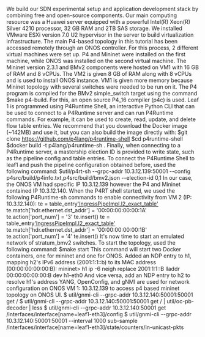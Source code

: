 We build our SDN experimental setup and application development stack by combining free and open-source components. Our main computing resource was a Huawei server equipped with a powerful Intel(R) Xeon(R) Silver 4210 processor, 32 GB RAM and 2TB SAS storage. We installed  VMware ESXi version 7.0 U2 hypervisor in the server to build virtualization infrastructure.
The main P4-based topology in this tutorial has been accessed remotely through an ONOS controller. For this process, 2 different virtual machines were set up. P4 and Mininet were installed on the first machine, while ONOS was installed on the second virtual machine.
The Mininet version 2.3.1 and BMv2 components were hosted on VM1 with 16 GB of RAM and 8 vCPUs. The VM2 is given 8 GB of RAM along with 8 vCPUs and is used to install ONOS instance. VM1 is given more memory because Mininet topology with several switches were needed to be run on it.
The P4 program is compiled for the BMv2 simple_switch target using the command $make p4-build. For this, an open source P4_16 compiler (p4c) is used.
Leaf 1 is programmed using P4Runtime Shell, an interactive Python CLI that can be used to connect to a P4Runtime server and can run P4Runtime commands. For example, it can be used to create, read, update, and delete flow table entries. We recommend that you download the Docker image (~142MB) and use it, but you can also build the image directly with:
$git clone https://github.com/p4lang/p4runtime-shell
$cd p4runtime-shell
$docker build -t p4lang/p4runtime-sh .
Finally, when connecting to a P4Runtime server, a mastership election ID is provided to write state, such as the pipeline config and table entries. To connect the P4Runtime Shell to leaf1 and push the pipeline configuration obtained before, used the following command:
$util/p4rt-sh --grpc-addr 10.3.12.139:50001 --config p4src/build/p4info.txt,p4src/build/bmv2.json --election-id 0,1
In our case, the ONOS VM had specific IP 10.3.12.139 however the P4 and Mininet contained IP 10.3.12.140.
When the P4RT shell started, we used the following P4Runtime-sh commands to enable connectivity from VM 2 (IP: 10.3.12.140):
te = table_entry['IngressPipeImpl.l2_exact_table'](action='IngressPipeImpl.set_egress_port')
te.match['hdr.ethernet.dst_addr'] = '00:00:00:00:00:1A'
te.action['port_num'] = '3'
te.insert()
te = table_entry['IngressPipeImpl.l2_exact_table'](action='IngressPipeImpl.set_egress_port')
te.match['hdr.ethernet.dst_addr'] = '00:00:00:00:00:1B'
te.action['port_num'] = '4'
te.insert()
It's now time to start an emulated network of stratum_bmv2 switches. To start the topology, used the following command:
$make start
This command will start two Docker containers, one for mininet and one for ONOS.
Added an NDP entry to h1, mapping h2's IPv6 address (2001:1:1::b) to its MAC address (00:00:00:00:00:B):
mininet> h1 ip -6 neigh replace 2001:1:1::B lladdr 00:00:00:00:00:B dev h1-eth0
And vice versa, add an NDP entry to h2 to resolve h1's address
YANG, OpenConfig, and gNMI are used for network configuration on ONOS VM 1: 10.3.12.139 to access p4 based mininet topology on ONOS UI.
$ util/gnmi-cli --grpc-addr 10.3.12.140:50001:50001 get /
$ util/gnmi-cli --grpc-addr 10.3.12.140:50001:50001 get / | util/oc-pb-decoder | less
$ util/gnmi-cli --grpc-addr 10.3.12.140:50001 get \/interfaces/interface[name=leaf1-eth3]/config
$ util/gnmi-cli --grpc-addr 10.3.12.140:50001:50001 \--interval 1000 sub-sample \/interfaces/interface[name=leaf1-eth3]/state/counters/in-unicast-pkts

